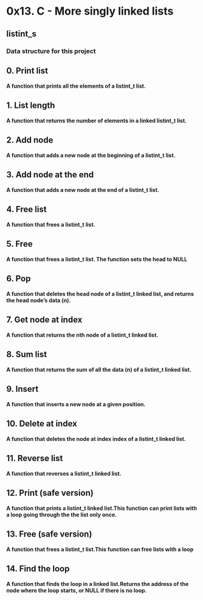 # 0x13. C - More singly linked lists

## listint_s

### Data structure for this project

## 0. Print list

#### A function that prints all the elements of a listint_t list.

## 1. List length

#### A function that returns the number of elements in a linked listint_t list.

## 2. Add node

#### A function that adds a new node at the beginning of a listint_t list.

## 3. Add node at the end

#### A function that adds a new node at the end of a listint_t list.

## 4. Free list

#### A function that frees a listint_t list.

## 5. Free

#### A function that frees a listint_t list. The function sets the head to NULL

## 6. Pop

#### A function that deletes the head node of a listint_t linked list, and returns the head node’s data (n).

## 7. Get node at index

#### A function that returns the nth node of a listint_t linked list.

## 8. Sum list

#### A function that returns the sum of all the data (n) of a listint_t linked list.

## 9. Insert

#### A function that inserts a new node at a given position.

## 10. Delete at index

#### A function that deletes the node at index index of a listint_t linked list.

## 11. Reverse list

#### A function that reverses a listint_t linked list.

## 12. Print (safe version)

#### A function that prints a listint_t linked list.This function can print lists with a loop going through the the list only once.

## 13. Free (safe version)

#### A function that frees a listint_t list.This function can free lists with a loop

## 14. Find the loop

#### A function that finds the loop in a linked list.Returns the address of the node where the loop starts, or NULL if there is no loop.

